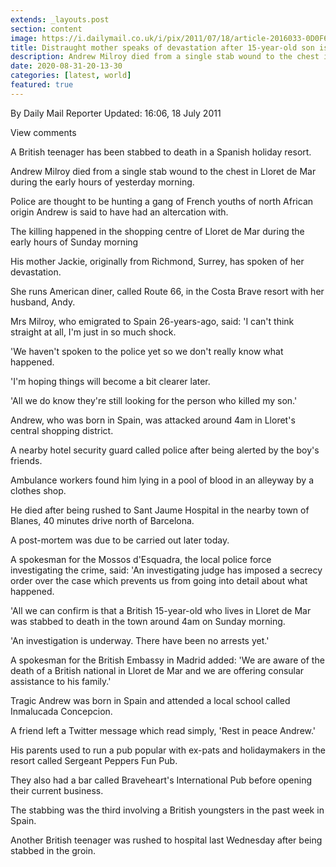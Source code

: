 ```yaml
---
extends: _layouts.post
section: content
image: https://i.dailymail.co.uk/i/pix/2011/07/18/article-2016033-0D0F657C00000578-765_1024x615_large.jpg 
title: Distraught mother speaks of devastation after 15-year-old son is stabbed to death in Spanish shopping centre 
description: Andrew Milroy died from a single stab wound to the chest in Lloret de Mar during the early hours of yesterday morning. 
date: 2020-08-31-20-13-30 
categories: [latest, world] 
featured: true 
--- 
```

By Daily Mail Reporter   Updated:  16:06, 18 July 2011   



View  comments

A British teenager has been stabbed to death in a Spanish holiday resort.

Andrew Milroy died from a single stab wound to the chest in Lloret de Mar during the early hours of yesterday morning.

Police are thought to be hunting a gang of French youths of north African origin Andrew is said to have had an altercation with.

The killing happened in the shopping centre of Lloret de Mar during the early hours of Sunday morning

His mother Jackie, originally from Richmond, Surrey, has spoken of her devastation.

She runs American diner, called Route 66, in the Costa Brave resort with her husband, Andy.

Mrs Milroy, who emigrated to Spain 26-years-ago, said: 'I can't think straight at all, I'm just in so much shock.

'We haven't spoken to the police yet so we don't really know what happened.

'I'm hoping things will become a bit clearer later.

'All we do know they're still looking for the person who killed my son.'

Andrew, who was born in Spain, was attacked around 4am in Lloret's central shopping district.

A nearby hotel security guard called police after being alerted by the boy's friends.

Ambulance workers found him lying in a pool of blood in an alleyway by a clothes shop.

He died after being rushed to Sant Jaume Hospital in the nearby town of Blanes, 40 minutes drive north of Barcelona.

A post-mortem was due to be carried out later today.

A spokesman for the Mossos d'Esquadra, the local police force investigating the crime, said: 'An investigating judge has imposed a secrecy order over the case which prevents us from going into detail about what happened.

'All we can confirm is that a British 15-year-old who lives in Lloret de Mar was stabbed to death in the town around 4am on Sunday morning.

'An investigation is underway. There have been no arrests yet.'

A spokesman for the British Embassy in Madrid added: 'We are aware of the death of a British national in Lloret de Mar and we are offering consular assistance to his family.'

Tragic Andrew was born in Spain and attended a local school called Inmalucada Concepcion.

A friend left a Twitter message which read simply, 'Rest in peace Andrew.'

His parents used to run a pub popular with ex-pats and holidaymakers in the resort called Sergeant Peppers Fun Pub.

They also had a bar called Braveheart's International Pub before opening their current business.

The stabbing was the third involving a British youngsters in the past week in Spain.

Another British teenager was rushed to hospital last Wednesday after being stabbed in the groin.

